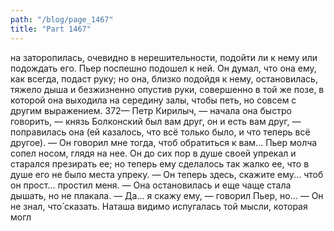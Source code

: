 ```yaml
---
path: "/blog/page_1467"
title: "Part 1467"
---
```


на заторопилась, очевидно в нерешительности, подойти ли к нему или подождать его.
Пьер поспешно подошел к ней. Он думал, что она ему, как всегда, подаст руку; но она, близко подойдя к нему, остановилась, тяжело дыша и безжизненно опустив руки, совершенно в той же позе, в которой она выходила на середину залы, чтобы петь, но совсем с другим выражением.
372— Петр Кирилыч, — начала она быстро говорить, — князь Болконский был вам друг, он и есть вам друг, — поправилась она (ей казалось, что всё только было, и что теперь всё другое). — Он говорил мне тогда, чтоб обратиться к вам...
Пьер молча сопел носом, глядя на нее. Он до сих пор в душе своей упрекал и старался презирать ее; но теперь ему сделалось так жалко ее, что в душе его не было места упреку.
— Он теперь здесь, скажите ему... чтоб он прост... простил меня. — Она остановилась и еще чаще стала дышать, но не плакала.
— Да... я скажу ему, — говорил Пьер, но... — Он не знал, что́ сказать.
Наташа видимо испугалась той мысли, которая могл
